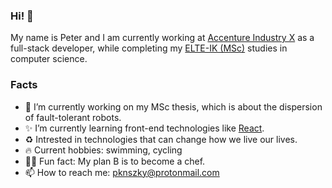 ### Hi! 👋

My name is Peter and I am currently working at [Accenture Industry X](https://accenture.com/hu-en/about/industry-x-index) as a full-stack developer, while completing my [ELTE-IK (MSc)](https://www.inf.elte.hu/) studies in computer science.

### Facts

- 🔧 I’m currently working on my MSc thesis, which is about the dispersion of fault-tolerant robots.
- ✨ I’m currently learning front-end technologies like [React](https://reactjs.org/).
- ♻ Intrested in technologies that can change how we live our lives.
- 🔥 Current hobbies: swimming, cycling
- 👨‍🍳 Fun fact: My plan B is to become a chef.
- 📫 How to reach me: pknszky@protonmail.com
